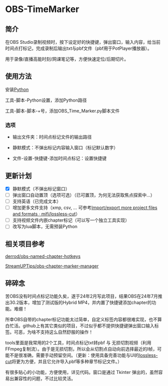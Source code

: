 # OBS-TimeMarker
## 简介
在OBS Studio录制视频时，按下设定好的快捷键，弹出窗口，输入内容，给当前时间点打标记，完成录制后输出txt与pbf文件（pbf用于PotPlayer播放器）。

用于录像/直播高能时刻/网课笔记等，方便快速定位/后期切片。

## 使用方法
安装[Python](https://www.python.org/downloads/)

工具-脚本-Python设置，添加Python路径

工具-脚本-脚本-+号，添加OBS_Time_Marker.py脚本文件

### 选项
- 输出文件夹：时间点标记文件的输出路径

- 静默模式：不弹出标记内容输入窗口（标记默认数字）

- 文件-设置-快捷键-添加时间点标记：设置快捷键

## 更新计划
- [x] 静默模式（不弹出标记窗口）
- [ ] 弹出窗口自动置顶（选项可选）（已可置顶，为何无法获取焦点探索中…）
- [ ] 支持英语（已完成文本）
- [ ] 增加更多文件支持（xmp, csv, ... 可参考[Import/export more project files and formats · mifi/lossless-cut](https://github.com/mifi/lossless-cut/issues/1340)）
- [ ] 支持视频文件内嵌chapter标记（可以写一个独立工具实现）
- [ ] 改写为lua脚本，无需预装Python

## 相关项目参考
[derrod/obs-named-chapter-hotkeys](https://github.com/derrod/obs-named-chapter-hotkeys)

[StreamUPTips/obs-chapter-marker-manager](https://github.com/StreamUPTips/obs-chapter-marker-manager)

## 碎碎念
苦OBS没有时间点标记功能久矣，遂于24年2月写此项目，结果OBS在24年7月推出30.2版本，增加了测试版的Hybrid MP4，并内置了快捷键添加chapter的功能。难绷！

所幸OBS自带的chapter标记功能太过简单，自定义标签内容都很难实现，也不算白忙活。github上有其它类似的项目，不过似乎都不提供快捷键弹出窗口输入标签。可恶，为啥不支持这么自然舒服的操作！

tools里面是我常用的2个工具，时间点标记txt转pbf 与 无损切割视频（利用FFmpeg复制流）。由于是无损切割，所以会从切割点自动向前选择最近的I帧，可能不是很准确，需要手动预留空间。（更新：使用具备完善功能与UI的[lossless-cut](https://github.com/mifi/lossless-cut)将更为方便，并且它允许导入pbf等多种章节标记文件。）

有很多贴心的小功能，方便使用，详见代码。窗口是通过 Tkinter 弹出的，虽然容易出兼容性的问题，不过比较灵活。
